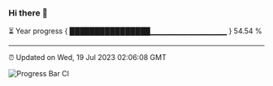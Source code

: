 ### Hi there 👋

⏳ Year progress { ████████████████▁▁▁▁▁▁▁▁▁▁▁▁▁▁ } 54.54 %

---

⏰ Updated on Wed, 19 Jul 2023 02:06:08 GMT

![Progress Bar CI](https://github.com/liununu/liununu/workflows/Progress%20Bar%20CI/badge.svg)
